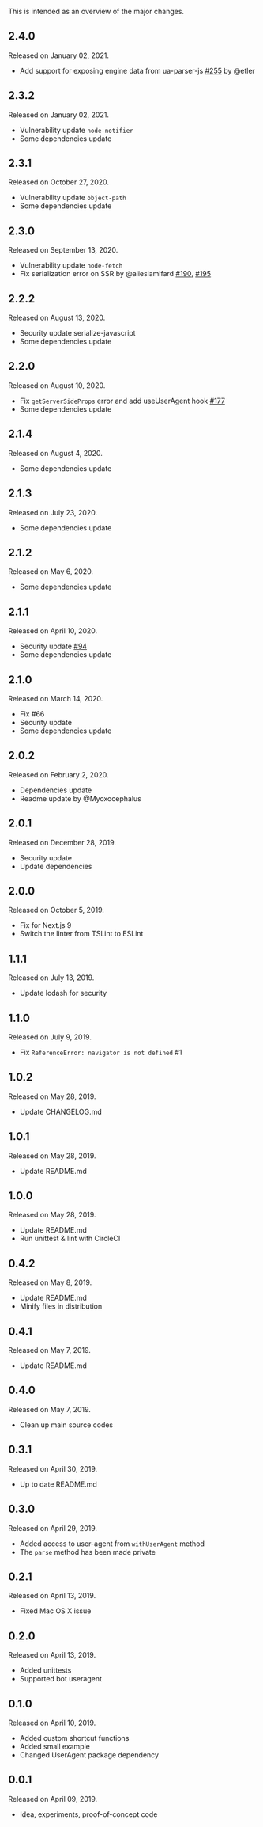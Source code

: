 This is intended as an overview of the major changes.

## 2.4.0

Released on January 02, 2021.

* Add support for exposing engine data from ua-parser-js [#255](https://github.com/tokuda109/next-useragent/issues/255) by @etler

## 2.3.2

Released on January 02, 2021.

* Vulnerability update `node-notifier`
* Some dependencies update

## 2.3.1

Released on October 27, 2020.

* Vulnerability update `object-path`
* Some dependencies update

## 2.3.0

Released on September 13, 2020.

* Vulnerability update `node-fetch`
* Fix serialization error on SSR by @alieslamifard [#190](https://github.com/tokuda109/next-useragent/pull/190), [#195](https://github.com/tokuda109/next-useragent/pull/195)

## 2.2.2

Released on August 13, 2020.

* Security update serialize-javascript
* Some dependencies update

## 2.2.0

Released on August 10, 2020.

* Fix `getServerSideProps` error and add useUserAgent hook [#177](https://github.com/tokuda109/next-useragent/issues/177)
* Some dependencies update

## 2.1.4

Released on August 4, 2020.

* Some dependencies update

## 2.1.3

Released on July 23, 2020.

* Some dependencies update

## 2.1.2

Released on May 6, 2020.

* Some dependencies update

## 2.1.1

Released on April 10, 2020.

* Security update [#94](https://github.com/tokuda109/next-useragent/pull/94)
* Some dependencies update

## 2.1.0

Released on March 14, 2020.

* Fix #66
* Security update
* Some dependencies update

## 2.0.2

Released on February 2, 2020.

* Dependencies update
* Readme update by @Myoxocephalus

## 2.0.1

Released on December 28, 2019.

* Security update
* Update dependencies

## 2.0.0

Released on October 5, 2019.

* Fix for Next.js 9
* Switch the linter from TSLint to ESLint

## 1.1.1

Released on July 13, 2019.

* Update lodash for security

## 1.1.0

Released on July 9, 2019.

* Fix `ReferenceError: navigator is not defined` #1

## 1.0.2

Released on May 28, 2019.

* Update CHANGELOG.md

## 1.0.1

Released on May 28, 2019.

* Update README.md

## 1.0.0

Released on May 28, 2019.

* Update README.md
* Run unittest & lint with CircleCI

## 0.4.2

Released on May 8, 2019.

* Update README.md
* Minify files in distribution

## 0.4.1

Released on May 7, 2019.

* Update README.md

## 0.4.0

Released on May 7, 2019.

* Clean up main source codes

## 0.3.1

Released on April 30, 2019.

* Up to date README.md

## 0.3.0

Released on April 29, 2019.

* Added access to user-agent from `withUserAgent` method
* The `parse` method has been made private

## 0.2.1

Released on April 13, 2019.

* Fixed Mac OS X issue

## 0.2.0

Released on April 13, 2019.

* Added unittests
* Supported bot useragent

## 0.1.0

Released on April 10, 2019.

* Added custom shortcut functions
* Added small example
* Changed UserAgent package dependency

## 0.0.1

Released on April 09, 2019.

* Idea, experiments, proof-of-concept code
